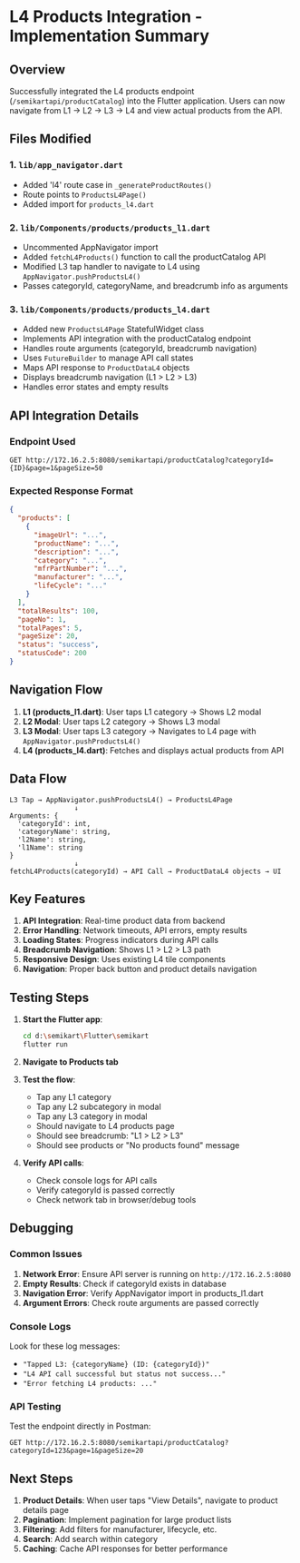 # L4 Products Integration - Implementation Summary

## Overview
Successfully integrated the L4 products endpoint (`/semikartapi/productCatalog`) into the Flutter application. Users can now navigate from L1 → L2 → L3 → L4 and view actual products from the API.

## Files Modified

### 1. `lib/app_navigator.dart`
- Added 'l4' route case in `_generateProductRoutes()`
- Route points to `ProductsL4Page()`
- Added import for `products_l4.dart`

### 2. `lib/Components/products/products_l1.dart`
- Uncommented AppNavigator import
- Added `fetchL4Products()` function to call the productCatalog API
- Modified L3 tap handler to navigate to L4 using `AppNavigator.pushProductsL4()`
- Passes categoryId, categoryName, and breadcrumb info as arguments

### 3. `lib/Components/products/products_l4.dart`
- Added new `ProductsL4Page` StatefulWidget class
- Implements API integration with the productCatalog endpoint
- Handles route arguments (categoryId, breadcrumb navigation)
- Uses `FutureBuilder` to manage API call states
- Maps API response to `ProductDataL4` objects
- Displays breadcrumb navigation (L1 > L2 > L3)
- Handles error states and empty results

## API Integration Details

### Endpoint Used
```
GET http://172.16.2.5:8080/semikartapi/productCatalog?categoryId={ID}&page=1&pageSize=50
```

### Expected Response Format
```json
{
  "products": [
    {
      "imageUrl": "...",
      "productName": "...",
      "description": "...",
      "category": "...",
      "mfrPartNumber": "...",
      "manufacturer": "...",
      "lifeCycle": "..."
    }
  ],
  "totalResults": 100,
  "pageNo": 1,
  "totalPages": 5,
  "pageSize": 20,
  "status": "success",
  "statusCode": 200
}
```

## Navigation Flow

1. **L1 (products_l1.dart)**: User taps L1 category → Shows L2 modal
2. **L2 Modal**: User taps L2 category → Shows L3 modal  
3. **L3 Modal**: User taps L3 category → Navigates to L4 page with `AppNavigator.pushProductsL4()`
4. **L4 (products_l4.dart)**: Fetches and displays actual products from API

## Data Flow

```
L3 Tap → AppNavigator.pushProductsL4() → ProductsL4Page
                ↓
Arguments: {
  'categoryId': int,
  'categoryName': string, 
  'l2Name': string,
  'l1Name': string
}
                ↓
fetchL4Products(categoryId) → API Call → ProductDataL4 objects → UI
```

## Key Features

1. **API Integration**: Real-time product data from backend
2. **Error Handling**: Network timeouts, API errors, empty results
3. **Loading States**: Progress indicators during API calls
4. **Breadcrumb Navigation**: Shows L1 > L2 > L3 path
5. **Responsive Design**: Uses existing L4 tile components
6. **Navigation**: Proper back button and product details navigation

## Testing Steps

1. **Start the Flutter app**:
   ```bash
   cd d:\semikart\Flutter\semikart
   flutter run
   ```

2. **Navigate to Products tab**

3. **Test the flow**:
   - Tap any L1 category
   - Tap any L2 subcategory in modal
   - Tap any L3 category in modal
   - Should navigate to L4 products page
   - Should see breadcrumb: "L1 > L2 > L3"
   - Should see products or "No products found" message

4. **Verify API calls**:
   - Check console logs for API calls
   - Verify categoryId is passed correctly
   - Check network tab in browser/debug tools

## Debugging

### Common Issues

1. **Network Error**: Ensure API server is running on `http://172.16.2.5:8080`
2. **Empty Results**: Check if categoryId exists in database
3. **Navigation Error**: Verify AppNavigator import in products_l1.dart
4. **Argument Errors**: Check route arguments are passed correctly

### Console Logs
Look for these log messages:
- `"Tapped L3: {categoryName} (ID: {categoryId})"`
- `"L4 API call successful but status not success..."`
- `"Error fetching L4 products: ..."`

### API Testing
Test the endpoint directly in Postman:
```
GET http://172.16.2.5:8080/semikartapi/productCatalog?categoryId=123&page=1&pageSize=20
```

## Next Steps

1. **Product Details**: When user taps "View Details", navigate to product details page
2. **Pagination**: Implement pagination for large product lists
3. **Filtering**: Add filters for manufacturer, lifecycle, etc.
4. **Search**: Add search within category
5. **Caching**: Cache API responses for better performance
